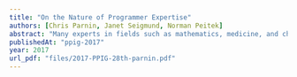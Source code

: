 ```yaml
---
title: "On the Nature of Programmer Expertise"
authors: [Chris Parnin, Janet Seigmund, Norman Peitek]
abstract: "Many experts in fields such as mathematics, medicine, and chess display intellectual marvels undiminished with age. However, software engineers, much like athletes, seem to have a limited lifetime for applying their expertise. Compared to other areas of expertise, the elements of which programming expertise is built upon is unstable, short-lived, and often non-transferable. In this position paper, we derive insights from psychology, cognitive neuroscience, and decades of software engineering research on expertise. Using these insights, we strive to understand what representations, strategies, and cognitive processes and mechanisms experts use when performing exceptional programming feats. In particular, we want to understand how expertise shapes an expert’s mind, and understand the intricate patterns and strategies that expert programmers hone over the years. To answer these questions, we propose to use several brain-imaging techniques to study expert software engineers. Finally, based on these results, we wish to derive guidelines in order to help companies and teachers in identifying and training programmers to quickly adapt to changes in terms of languages, projects, teams, and techniques."
publishedAt: "ppig-2017"
year: 2017
url_pdf: "files/2017-PPIG-28th-parnin.pdf"
---
```

